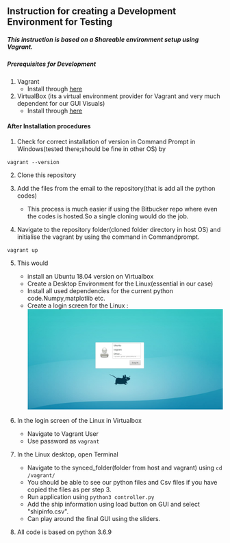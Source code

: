 ## Instruction for creating a Development Environment for Testing

##### This instruction is based on a Shareable environment setup using  Vagrant. 

##### Prerequisites for Development 
1. Vagrant 
    - Install through [here](https://www.vagrantup.com/downloads)
2. VirtualBox (its a virtual environment provider for Vagrant and very much dependent for our GUI Visuals)
    - Install through [here](https://www.virtualbox.org/wiki/Downloads)


#### After Installation procedures
1. Check for correct installation of version in Command Prompt in Windows(tested there;should be fine in other OS) by
```
vagrant --version
```

2. Clone this repository

3. Add the files from the email to the repository(that is add all the python codes)
    - This process is much easier if using the Bitbucker repo where even the codes is hosted.So a single cloning would do the job.

4. Navigate to the repository folder(cloned folder directory in host OS) and initialise the vagrant by using the command in Commandprompt.
```
vagrant up
```

5. This would 
    - install an Ubuntu 18.04 version on Virtualbox
    - Create a Desktop Environment for the Linux(essential in our case)
    - Install all used dependencies for the current python code.Numpy,matplotlib etc.
    - Create a login screen for the Linux :
        ![Login Screen](https://github.com/rahulnathr/DockingSimulator/blob/master/loginscreen.JPG)
    

6. In the login screen of the Linux in Virtualbox
    - Navigate to Vagrant User
    - Use password as ```vagrant ```
    
7. In the Linux desktop, open Terminal
    - Navigate to the synced_folder(folder from host and vagrant) using ``` cd /vagrant/ ```
    - You should be able to see our python files and Csv files if you have copied the files as per step 3.
    - Run application using ```python3 controller.py```
    - Add the ship information using load button on GUI and select "shipinfo.csv".
    - Can play around the final GUI using the sliders.
8. All code is based on python 3.6.9
